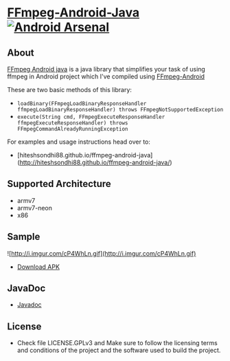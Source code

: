 [FFmpeg-Android-Java](http://hiteshsondhi88.github.io/ffmpeg-android-java/) [![Android Arsenal](https://img.shields.io/badge/Android%20Arsenal-FFmpeg--Android--Java-brightgreen.svg?style=flat)](https://android-arsenal.com/details/1/931)
==============

## About 
[FFmpeg Android java](http://hiteshsondhi88.github.io/ffmpeg-android-java/) is a java library that simplifies your task of using ffmpeg in Android project which I've compiled using [FFmpeg-Android](http://hiteshsondhi88.github.io/ffmpeg-android/)

These are two basic methods of this library:

* `loadBinary(FFmpegLoadBinaryResponseHandler ffmpegLoadBinaryResponseHandler) throws FFmpegNotSupportedException`
* `execute(String cmd, FFmpegExecuteResponseHandler ffmpegExecuteResponseHandler) throws FFmpegCommandAlreadyRunningException`

For examples and usage instructions head over to:
* [hiteshsondhi88.github.io/ffmpeg-android-java] (http://hiteshsondhi88.github.io/ffmpeg-android-java/) 

## Supported Architecture
* armv7
* armv7-neon
* x86

## Sample
![http://i.imgur.com/cP4WhLn.gif](http://i.imgur.com/cP4WhLn.gif)
* [Download APK](https://github.com/hiteshsondhi88/ffmpeg-android-java/releases/download/v0.2.2/app-debug.apk)

## JavaDoc
* [Javadoc](http://hiteshsondhi88.github.io/ffmpeg-android-java/docs/)

## License
* Check file LICENSE.GPLv3 and Make sure to follow the licensing terms and conditions of the project and the software used to build the project.
